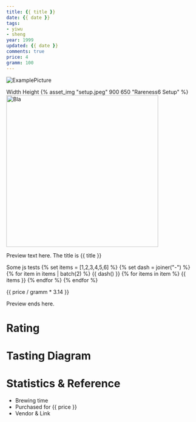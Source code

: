 ```yaml
---
title: {{ title }}
date: {{ date }}
tags:
- yiwu
- sheng
year: 1999
updated: {{ date }}
comments: true
price: 4
gramm: 100
---
```


![ExamplePicture](puerh-test.jpeg)

Width Height
{% asset_img "setup.jpeg" 900 650 "Rareness6 Setup"  %}
<img src="puerh-test.jpeg" width="400" height="400" alt="Bla" title="bla">

Preview text here. The title is {{ title }}

Some js tests
{% set items = [1,2,3,4,5,6] %}
{% set dash = joiner("-") %}
{% for item in items | batch(2) %}
    {{ dash() }} {% for items in item %}
       {{ items }}
    {% endfor %}
{% endfor %}


{{ price / gramm * 3.14 }}

<!-- more -->

Preview ends here.

# Rating

# Tasting Diagram

# Statistics & Reference
- Brewing time
- Purchased for {{ price }}
- Vendor & Link

